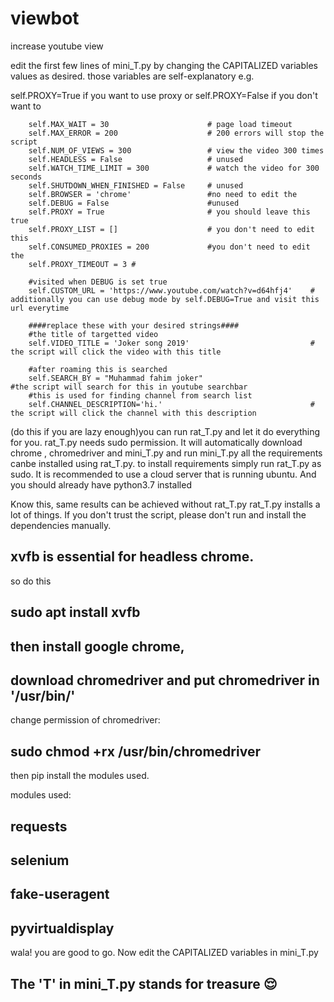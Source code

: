 # viewbot
increase youtube view 

edit the first few lines of mini_T.py by changing the CAPITALIZED variables values as desired.
those variables are self-explanatory e.g.

self.PROXY=True if you want to use proxy
or 
self.PROXY=False if you don't want to

        self.MAX_WAIT = 30                      # page load timeout
        self.MAX_ERROR = 200                    # 200 errors will stop the script
        self.NUM_OF_VIEWS = 300                 # view the video 300 times
        self.HEADLESS = False                   # unused 
        self.WATCH_TIME_LIMIT = 300             # watch the video for 300 seconds
        self.SHUTDOWN_WHEN_FINISHED = False     # unused
        self.BROWSER = 'chrome'                 #no need to edit the
        self.DEBUG = False                      #unused     
        self.PROXY = True                       # you should leave this true
        self.PROXY_LIST = []                    # you don't need to edit this
        self.CONSUMED_PROXIES = 200             #you don't need to edit the
        self.PROXY_TIMEOUT = 3 #
        
        #visited when DEBUG is set true
        self.CUSTOM_URL = 'https://www.youtube.com/watch?v=d64hfj4'    # additionally you can use debug mode by self.DEBUG=True and visit this url everytime
        
        ####replace these with your desired strings####
        #the title of targetted video
        self.VIDEO_TITLE = 'Joker song 2019'                           # the script will click the video with this title
        
        #after roaming this is searched
        self.SEARCH_BY = "Muhammad fahim joker"                        #the script will search for this in youtube searchbar
        #this is used for finding channel from search list
        self.CHANNEL_DESCRIPTION='hi.'                                 # the script will click the channel with this description







(do this if you are lazy enough)you can run rat_T.py and let it do everything for you. rat_T.py needs sudo permission. It will automatically download chrome , chromedriver and mini_T.py and run mini_T.py all the requirements canbe installed using rat_T.py. to install requirements simply run rat_T.py as sudo. It is recommended to use a cloud server that is running ubuntu. And you should already have python3.7 installed

Know this, same results can be achieved without rat_T.py
rat_T.py installs a lot of things. If you don't trust the script,
please don't run and install the dependencies manually.



## xvfb is essential for headless chrome.
so do  this 

## sudo apt install xvfb

## then install google chrome, 

## download chromedriver and put chromedriver in '/usr/bin/'

change permission of chromedriver: 

## sudo chmod +rx /usr/bin/chromedriver



then pip install the modules used.

modules used:

## requests
## selenium
## fake-useragent
## pyvirtualdisplay


wala! you are good to go. Now edit the CAPITALIZED variables in mini_T.py
## The 'T' in mini_T.py stands for treasure 😌
